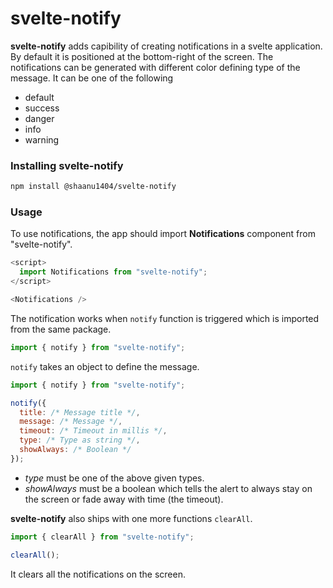 # svelte-notify

**svelte-notify** adds capibility of creating notifications in a svelte application.
By default it is positioned at the bottom-right of the screen. The notifications can be generated with different color defining type of the message.
It can be one of the following

- default
- success
- danger
- info
- warning

### Installing svelte-notify

```bash
npm install @shaanu1404/svelte-notify
```

### Usage

To use notifications, the app should import **Notifications** component from "svelte-notify".

```javascript
<script>
  import Notifications from "svelte-notify";
</script>

<Notifications />
```

The notification works when `notify` function is triggered which is imported from the same package.

```javascript
import { notify } from "svelte-notify";
```

`notify` takes an object to define the message.

```javascript
import { notify } from "svelte-notify";

notify({
  title: /* Message title */,
  message: /* Message */,
  timeout: /* Timeout in millis */,
  type: /* Type as string */,
  showAlways: /* Boolean */
});
```

- _type_ must be one of the above given types.
- _showAlways_ must be a boolean which tells the alert to always stay on the screen or fade away with time (the timeout).

**svelte-notify** also ships with one more functions `clearAll`.

```javascript
import { clearAll } from "svelte-notify";

clearAll();
```

It clears all the notifications on the screen.
